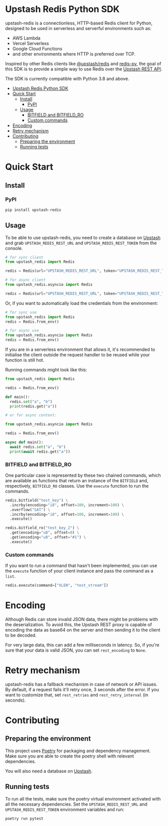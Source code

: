 # Upstash Redis Python SDK

upstash-redis is a connectionless, HTTP-based Redis client for Python, designed to be used in serverless and serverful environments such as:
- AWS Lambda
- Vercel Serverless
- Google Cloud Functions
- and other environments where HTTP is preferred over TCP.

Inspired by other Redis clients like [@upstash/redis](https://github.com/upstash/upstash-redis) and [redis-py](https://github.com/redis/redis-py),
the goal of this SDK is to provide a simple way to use Redis over the [Upstash REST API](https://docs.upstash.com/redis/features/restapi).

The SDK is currently compatible with Python 3.8 and above.

<!-- toc -->

- [Upstash Redis Python SDK](#upstash-redis-python-sdk)
- [Quick Start](#quick-start)
  - [Install](#install)
    - [PyPI](#pypi)
  - [Usage](#usage)
    - [BITFIELD and BITFIELD\_RO](#bitfield-and-bitfield_ro)
    - [Custom commands](#custom-commands)
- [Encoding](#encoding)
- [Retry mechanism](#retry-mechanism)
- [Contributing](#contributing)
  - [Preparing the environment](#preparing-the-environment)
  - [Running tests](#running-tests)

<!-- tocstop -->

# Quick Start

## Install

### PyPI
```bash
pip install upstash-redis
```

## Usage
To be able to use upstash-redis, you need to create a database on [Upstash](https://console.upstash.com/)
and grab `UPSTASH_REDIS_REST_URL` and `UPSTASH_REDIS_REST_TOKEN` from the console.

```python
# for sync client
from upstash_redis import Redis

redis = Redis(url="UPSTASH_REDIS_REST_URL", token="UPSTASH_REDIS_REST_TOKEN")

# for async client
from upstash_redis.asyncio import Redis

redis = Redis(url="UPSTASH_REDIS_REST_URL", token="UPSTASH_REDIS_REST_TOKEN")
```

Or, if you want to automatically load the credentials from the environment:

```python
# for sync use
from upstash_redis import Redis
redis = Redis.from_env()

# for async use
from upstash_redis.asyncio import Redis
redis = Redis.from_env()
```

If you are in a serverless environment that allows it, it's recommended to initialise the client outside the request handler
to be reused while your function is still hot.

Running commands might look like this:

```python
from upstash_redis import Redis

redis = Redis.from_env()

def main():
  redis.set("a", "b")
  print(redis.get("a"))

# or for async context:

from upstash_redis.asyncio import Redis

redis = Redis.from_env()

async def main():  
  await redis.set("a", "b")
  print(await redis.get("a"))
```

### BITFIELD and BITFIELD_RO
One particular case is represented by these two chained commands, which are available as functions that return an instance of 
the `BITFIELD` and, respectively, `BITFIELD_RO` classes. Use the `execute` function to run the commands.

```python
redis.bitfield("test_key") \
  .incrby(encoding="i8", offset=100, increment=100) \
  .overflow("SAT") \
  .incrby(encoding="i8", offset=100, increment=100) \
  .execute()

redis.bitfield_ro("test_key_2") \
  .get(encoding="u8", offset=0) \
  .get(encoding="u8", offset="#1") \
  .execute()
```

### Custom commands
If you want to run a command that hasn't been implemented, you can use the `execute` function of your client instance
and pass the command as a `list`.

```python
redis.execute(command=["XLEN", "test_stream"])
```

# Encoding
Although Redis can store invalid JSON data, there might be problems with the deserialization.
To avoid this, the Upstash REST proxy is capable of encoding the data as base64 on the server and then sending it to the client to be
decoded. 

For very large data, this can add a few milliseconds in latency. So, if you're sure that your data is valid JSON, you can set
`rest_encoding` to `None`.

# Retry mechanism
upstash-redis has a fallback mechanism in case of network or API issues. By default, if a request fails it'll retry once, 3 seconds 
after the error. If you want to customize that, set `rest_retries` and `rest_retry_interval` (in seconds).

# Contributing

## Preparing the environment
This project uses [Poetry](https://python-poetry.org) for packaging and dependency management. Make sure you are able to create the poetry shell with relevant dependencies.

You will also need a database on [Upstash](https://console.upstash.com/).

## Running tests
To run all the tests, make sure the poetry virtual environment activated with all 
the necessary dependencies. Set the `UPSTASH_REDIS_REST_URL` and `UPSTASH_REDIS_REST_TOKEN` environment variables and run:

```bash
poetry run pytest
```